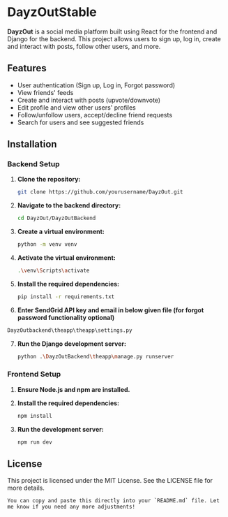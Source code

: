 # DayzOutStable

**DayzOut** is a social media platform built using React for the frontend and Django for the backend. This project allows users to sign up, log in, create and interact with posts, follow other users, and more.

## Features

- User authentication (Sign up, Log in, Forgot password)
- View friends' feeds
- Create and interact with posts (upvote/downvote)
- Edit profile and view other users' profiles
- Follow/unfollow users, accept/decline friend requests
- Search for users and see suggested friends

## Installation

### Backend Setup

1. **Clone the repository:**

   ```bash
   git clone https://github.com/yourusername/DayzOut.git
   ```

2. **Navigate to the backend directory:**

   ```bash
   cd DayzOut/DayzOutBackend
   ```

3. **Create a virtual environment:**

   ```bash
   python -m venv venv
   ```

4. **Activate the virtual environment:**

   ```bash
   .\venv\Scripts\activate
   ```

5. **Install the required dependencies:**

   ```bash
   pip install -r requirements.txt
   ```

6. **Enter SendGrid API key and email in below given file (for forgot password functionality optional)**

```bash
DayzOutbackend\theapp\theapp\settings.py
```

7. **Run the Django development server:**

   ```bash
   python .\DayzOutBackend\theapp\manage.py runserver
   ```

### Frontend Setup

1. **Ensure Node.js and npm are installed.**
2. **Install the required dependencies:**

   ```bash
   npm install
   ```

3. **Run the development server:**

   ```bash
   npm run dev
   ```

## License

This project is licensed under the MIT License. See the LICENSE file for more details.

```
You can copy and paste this directly into your `README.md` file. Let me know if you need any more adjustments!
```
